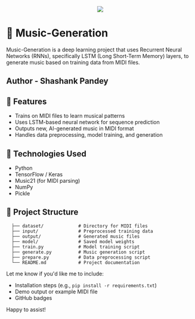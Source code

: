 <div align="center">
  <img src="https://capsule-render.vercel.app/api?type=waving&color=gradient&height=200&section=header&text=Shashank%&fontSize=70&fontAlignY=35&animation=fadeIn" /> 
  
</div>



# 🎵 Music-Generation

Music-Generation is a deep learning project that uses Recurrent Neural Networks (RNNs), specifically LSTM (Long Short-Term Memory) layers, to generate music based on training data from MIDI files.

## Author - Shashank Pandey

## 📌 Features

- Trains on MIDI files to learn musical patterns
- Uses LSTM-based neural network for sequence prediction
- Outputs new, AI-generated music in MIDI format
- Handles data preprocessing, model training, and generation

## 🚀 Technologies Used

- Python
- TensorFlow / Keras
- Music21 (for MIDI parsing)
- NumPy
- Pickle

## 📂 Project Structure

```
  ├── dataset/             # Directory for MIDI files
  ├── input/               # Preprocessed training data
  ├── output/              # Generated music files
  ├── model/               # Saved model weights
  ├── train.py             # Model training script
  ├── generate.py          # Music generation script
  ├── prepare.py           # Data preprocessing script
  └── README.md            # Project documentation
```

Let me know if you'd like me to include:
- Installation steps (e.g., `pip install -r requirements.txt`)
- Demo output or example MIDI file
- GitHub badges

Happy to assist!


